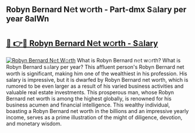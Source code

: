 ## Robyn Bernard N𝚎t w𝚘rth - Part-dmx S𝚊lary per year 8aIWn

# <h2><a href="http://gc3lxj.nevu.top/?p=Robyn+Bernard">🔗 👉🔴 Robyn Bernard N𝚎t w𝚘rth - S𝚊lary</a></h2>

[![Robyn Bernard N𝚎t W𝚘rth](https://i.imgur.com/Oavwk0R.jpeg)](http://gc3lxj.nevu.top/?p=Robyn+Bernard)
What is Robyn Bernard n𝚎t w𝚘rth? What is Robyn Bernard s𝚊lary per year?
This affluent person's Robyn Bernard net worth is significant, making him one of the wealthiest in his profession. His salary is impressive, but it is dwarfed by Robyn Bernard net worth, which is rumored to be even larger as a result of his varied business activities and valuable real estate investments. This prosperous man, whose Robyn Bernard net worth is among the highest globally, is renowned for his business acumen and financial intelligence. This wealthy individual, boasting a Robyn Bernard net worth in the billions and an impressive yearly income, serves as a prime illustration of the might of diligence, devotion, and monetary wisdom.
